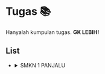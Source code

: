 # Tugas 📚
Hanyalah kumpulan tugas. **GK LEBIH!**

## List

- <details><summary>SMKN 1 PANJALU</summary>

    - <details><summary>KELAS XI TKJ 2</summary>

        - <details><summary>ADMINISTRASI INFRASTRUKTUR JARINGAN</summary>

            - [Permasalahan dan Konfigurasi VLAN.md](https://github.com/Rakemoon/task/blob/master/SMKN%201%20PANJALU/KELAS%20XI%20TKJ%202/ADMINISTRASI%20INFRASTRUKTUR%20JARINGAN/Permasalahan%20dan%20Konfigurasi%20VLAN.md)
                  </details>
          </details>
  </details>
